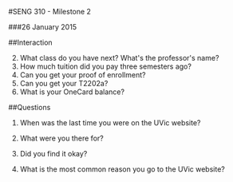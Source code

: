 #SENG 310 - Milestone 2

###26 January 2015

##Interaction

2. What class do you have next? What's the professor's name?
1. How much tuition did you pay three semesters ago?
3. Can you get your proof of enrollment?
4. Can you get your T2202a?
5. What is your OneCard balance?

##Questions

1. When was the last time you were on the UVic website?
2. What were you there for?
3. Did you find it okay?

1. What is the most common reason you go to the UVic website?
